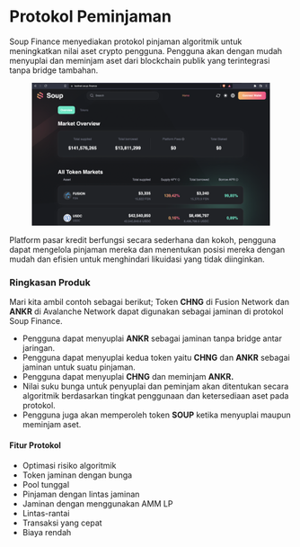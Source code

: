 # Protokol Peminjaman

Soup Finance menyediakan protokol pinjaman algoritmik untuk meningkatkan nilai aset crypto pengguna. Pengguna akan dengan mudah menyuplai dan meminjam aset dari blockchain publik yang terintegrasi tanpa bridge tambahan.

<figure><img src="../../.gitbook/assets/Soup Finance Testnet UI (1).png" alt=""><figcaption></figcaption></figure>

Platform pasar kredit berfungsi secara sederhana dan kokoh, pengguna dapat mengelola pinjaman mereka dan menentukan posisi mereka dengan mudah dan efisien untuk menghindari likuidasi yang tidak diinginkan.

### Ringkasan Produk

Mari kita ambil contoh sebagai berikut; Token **CHNG** di Fusion Network dan **ANKR** di Avalanche Network dapat digunakan sebagai jaminan di protokol Soup Finance.

* Pengguna dapat menyuplai **ANKR** sebagai jaminan tanpa bridge antar jaringan.&#x20;
* Pengguna dapat menyuplai kedua token yaitu **CHNG** dan **ANKR** sebagai jaminan untuk suatu pinjaman.&#x20;
* Pengguna dapat menyuplai **CHNG** dan meminjam **ANKR.**
* Nilai suku bunga untuk penyuplai dan peminjam akan ditentukan secara algoritmik berdasarkan tingkat penggunaan dan ketersediaan aset pada protokol.&#x20;
* Pengguna juga akan memperoleh token **SOUP** ketika menyuplai maupun meminjam aset.

#### Fitur Protokol

* Optimasi risiko algoritmik&#x20;
* Token jaminan dengan bunga&#x20;
* Pool tunggal&#x20;
* Pinjaman dengan lintas jaminan&#x20;
* Jaminan dengan menggunakan AMM LP
* Lintas-rantai&#x20;
* Transaksi yang cepat&#x20;
*   Biaya rendah





